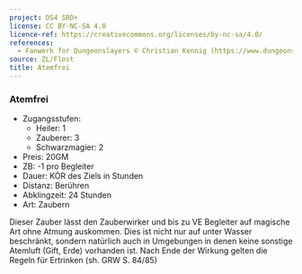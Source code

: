 ```yaml
---
project: DS4 SRD+
license: CC BY-NC-SA 4.0
licence-ref: https://creativecommons.org/licenses/by-nc-sa/4.0/
references: 
  - Fanwerk for Dungeonslayers © Christian Kennig (https://www.dungeonslayers.net/)
source: ZL/Flost
title: Atemfrei
---
```


### Atemfrei

- Zugangsstufen:
  - Heiler: 1
  - Zauberer: 3
  - Schwarzmagier: 2
- Preis: 20GM
- ZB: -1 pro Begleiter
- Dauer: KÖR des Ziels in Stunden
- Distanz: Berühren
- Abklingzeit: 24 Stunden
- Art: Zaubern

Dieser Zauber lässt den Zauberwirker und bis zu VE Begleiter auf magische Art ohne Atmung auskommen. Dies ist nicht nur auf unter Wasser beschränkt, sondern natürlich auch in Umgebungen in denen keine sonstige Atemluft (Gift, Erde) vorhanden ist. Nach Ende der Wirkung gelten die Regeln für Ertrinken (sh. GRW S. 84/85)

